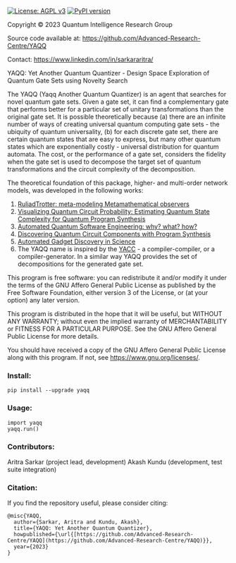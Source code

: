 [![License: AGPL v3](https://img.shields.io/badge/License-AGPL%20v3-blue.svg)](https://www.gnu.org/licenses/agpl-3.0)
[![PyPI version](https://badge.fury.io/py/yaqq.svg)](https://badge.fury.io/py/yaqq)

Copyright © 2023 Quantum Intelligence Research Group

Source code available at: https://github.com/Advanced-Research-Centre/YAQQ

Contact: https://www.linkedin.com/in/sarkararitra/

YAQQ: Yet Another Quantum Quantizer - Design Space Exploration of Quantum Gate Sets using Novelty Search

The YAQQ (Yaqq Another Quantum Quantizer) is an agent that searches for novel quantum gate sets. Given a gate set, it can find a complementary gate that performs better for a particular set of unitary transformations than the original gate set. It is possible theoretically because (a) there are an infinite number of ways of creating universal quantum computing gate sets - the ubiquity of quantum universality, (b) for each discrete gate set, there are certain quantum states that are easy to express, but many other quantum states which are exponentially costly - universal distribution for quantum automata. The cost, or the performance of a gate set, considers the fidelity when the gate set is used to decompose the target set of quantum transformations and the circuit complexity of the decomposition.

The theoretical foundation of this package, higher- and multi-order network models, was developed in the following works:
1. [RuliadTrotter: meta-modeling Metamathematical observers](https://community.wolfram.com/groups/-/m/t/2575951)
2. [Visualizing Quantum Circuit Probability: Estimating Quantum State Complexity for Quantum Program Synthesis](https://www.mdpi.com/1099-4300/25/5/763)
3. [Automated Quantum Software Engineering: why? what? how?](https://arxiv.org/abs/2212.00619)
4. [Discovering Quantum Circuit Components with Program Synthesis](https://arxiv.org/abs/2305.01707)
5. [Automated Gadget Discovery in Science](https://arxiv.org/abs/2212.12743)
6. The YAQQ name is inspired by the [YACC](https://en.wikipedia.org/wiki/Yacc) - a compiler-compiler, or a compiler-generator. In a similar way YAQQ provides the set of decompositions for the generated gate set.

This program is free software: you can redistribute it and/or modify
it under the terms of the GNU Affero General Public License as published
by the Free Software Foundation, either version 3 of the License, or
(at your option) any later version.

This program is distributed in the hope that it will be useful,
but WITHOUT ANY WARRANTY; without even the implied warranty of
MERCHANTABILITY or FITNESS FOR A PARTICULAR PURPOSE.  See the
GNU Affero General Public License for more details.

You should have received a copy of the GNU Affero General Public License
along with this program.  If not, see <https://www.gnu.org/licenses/>.

### Install:

```
pip install --upgrade yaqq
```

### Usage:

```
import yaqq
yaqq.run()
```

### Contributors:

Aritra Sarkar (project lead, development) Akash Kundu (development, test suite integration)

### Citation:
If you find the repository useful, please consider citing:

```
@misc{YAQQ,
  author={Sarkar, Aritra and Kundu, Akash},
  title={YAQQ: Yet Another Quantum Quantizer},
  howpublished={\url{[https://github.com/Advanced-Research-Centre/YAQQ](https://github.com/Advanced-Research-Centre/YAQQ)}},
  year={2023}
}
```